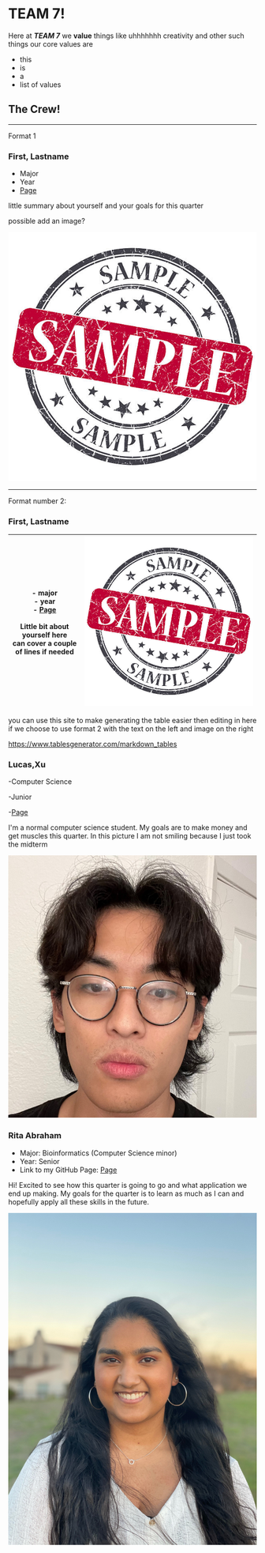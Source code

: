 # TEAM 7!

Here at **_TEAM 7_** we __value__ things like uhhhhhhh creativity and other such things
our core values are 

- this
- is 
- a 
- list of values

## The Crew!
<hr>
Format 1

### **First, Lastname**

- Major
- Year
- [Page](link)

little summary about yourself and your goals for this quarter

possible add an image?

![image](images/image.jpg)

<hr>

Format number 2:


### **First, Lastname**

| - major<br>- year<br>- [Page](link)<br><br>Little bit about yourself here<br>can cover a couple<br>of lines if needed | ![image](images/image.jpg) |
|-----------------------------------------------------------------------------------------------------------------------|---------------------|


you can use this site to make generating the table easier then editing in here if we choose to use format 2 with the text on the left and image on the right

https://www.tablesgenerator.com/markdown_tables


### Lucas,Xu
-Computer Science

-Junior

-[Page](https://lucas22368.github.io/Projects/)

I'm a normal computer science student. My goals are to make money and get muscles this quarter. In this picture I am not smiling because I just took the midterm

![image](images/lucaspage.jpg)

### **Rita Abraham**

- Major: Bioinformatics (Computer Science minor)
- Year: Senior
- Link to my GitHub Page: [Page]([link](https://rabraham-7482.github.io))

Hi! Excited to see how this quarter is going to go and what application we end up making. My goals for the quarter is to learn as much as I can and hopefully apply all these skills in the future.

![image](images/ritaimage.jpg)